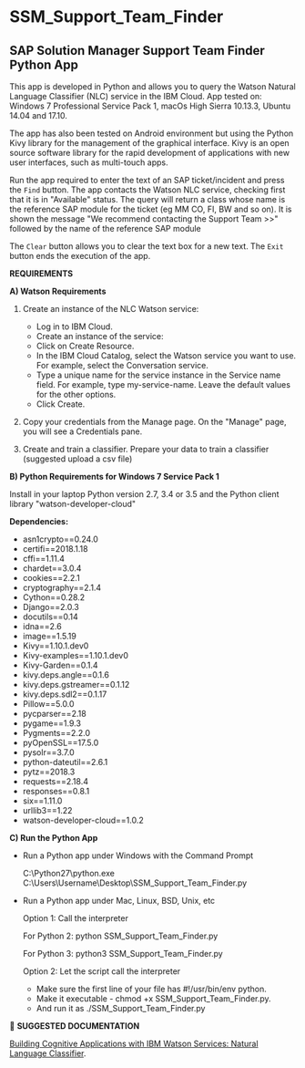 # SSM_Support_Team_Finder
## SAP Solution Manager Support Team Finder Python App

This app is developed in Python and allows you to query the Watson Natural Language Classifier (NLC) service in the IBM Cloud.
App tested on: Windows 7 Professional Service Pack 1, macOs High Sierra 10.13.3, Ubuntu 14.04 and 17.10. 

The app has also been tested on Android environment but using the Python Kivy library for the management of the graphical interface. Kivy is an open source software library for the rapid development of applications with new user interfaces, such as multi-touch apps.

Run the app required to enter the text of an SAP ticket/incident and press the `Find` button.
The app contacts the Watson NLC service, checking first that it is in "Available" status. The query will return a class whose name is the reference SAP module for the ticket (eg MM CO, FI, BW and so on).
It is shown the message "We recommend contacting the Support Team >>" followed by the name of the reference SAP module

The `Clear` button allows you to clear the text box for a new text.
The `Exit` button ends the execution of the app.

**REQUIREMENTS**

**A) Watson Requirements**

1) Create an instance of the NLC Watson service:

   * Log in to IBM Cloud.
   * Create an instance of the service:
   * Click on Create Resource.
   * In the IBM Cloud Catalog, select the Watson service you want to use. For example, select the Conversation service.
   * Type a unique name for the service instance in the Service name field. For example, type my-service-name. Leave the default
        values for the other options.
   * Click Create.
2) Copy your credentials from the Manage page. On the "Manage" page, you will see a Credentials pane.
3) Create and train a classifier. Prepare your data to train a classifier (suggested upload a csv file)

**B) Python Requirements for Windows 7 Service Pack 1**

   Install in your laptop Python version 2.7, 3.4 or 3.5 and the Python client library "watson-developer-cloud"

   **Dependencies:**
   
   *    asn1crypto==0.24.0
   *    certifi==2018.1.18
   *    cffi==1.11.4
   *    chardet==3.0.4
   *    cookies==2.2.1
   *    cryptography==2.1.4
   *    Cython==0.28.2
   *    Django==2.0.3
   *    docutils==0.14
   *    idna==2.6
   *    image==1.5.19
   *    Kivy==1.10.1.dev0
   *    Kivy-examples==1.10.1.dev0
   *    Kivy-Garden==0.1.4
   *    kivy.deps.angle==0.1.6
   *    kivy.deps.gstreamer==0.1.12
   *    kivy.deps.sdl2==0.1.17
   *    Pillow==5.0.0
   *    pycparser==2.18
   *    pygame==1.9.3
   *    Pygments==2.2.0
   *    pyOpenSSL==17.5.0
   *    pysolr==3.7.0
   *    python-dateutil==2.6.1
   *    pytz==2018.3
   *    requests==2.18.4
   *    responses==0.8.1
   *    six==1.11.0
   *    urllib3==1.22
   *    watson-developer-cloud==1.0.2
   
**C) Run the Python App**

   * Run a Python app under Windows with the Command Prompt
   
     C:\Python27\python.exe C:\Users\Username\Desktop\SSM_Support_Team_Finder.py
   
   * Run a Python app under Mac, Linux, BSD, Unix, etc
   
     Option 1: Call the interpreter

        For Python 2: python SSM_Support_Team_Finder.py
  
        For Python 3: python3 SSM_Support_Team_Finder.py

     Option 2: Let the script call the interpreter
      - Make sure the first line of your file has #!/usr/bin/env python.
      - Make it executable - chmod +x SSM_Support_Team_Finder.py.
      - And run it as ./SSM_Support_Team_Finder.py
      
:book: **SUGGESTED DOCUMENTATION**

[Building Cognitive Applications with IBM Watson Services: Natural Language Classifier](http://www.redbooks.ibm.com/redbooks/pdfs/sg248391.pdf).      
